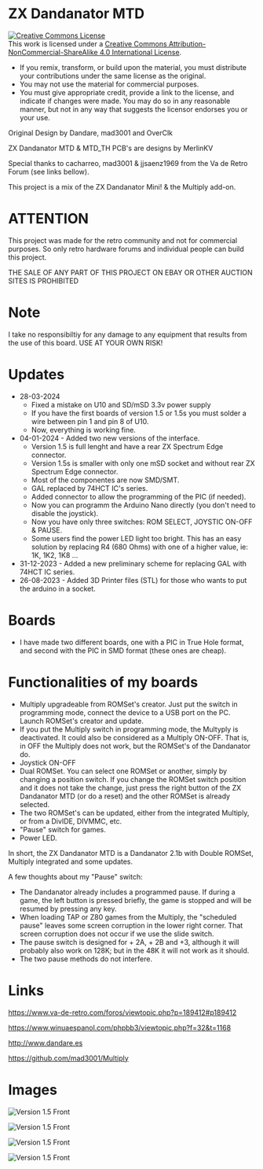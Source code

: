 # ZX Dandanator MTD

<a rel="license" href="http://creativecommons.org/licenses/by-nc-sa/4.0/"><img alt="Creative Commons License" style="border-width:0" src="https://i.creativecommons.org/l/by-nc-sa/4.0/88x31.png" /></a><br />This work is licensed under a <a rel="license" href="http://creativecommons.org/licenses/by-nc-sa/4.0/">Creative Commons Attribution-NonCommercial-ShareAlike 4.0 International License</a>.

* If you remix, transform, or build upon the material, you must distribute your contributions under the same license as the original.
* You may not use the material for commercial purposes.
* You must give appropriate credit, provide a link to the license, and indicate if changes were made. You may do so in any reasonable manner, but not in any way that suggests the licensor endorses you or your use.

Original Design by Dandare, mad3001 and OverClk

ZX Dandanator MTD & MTD_TH PCB's are designs by MerlinKV

Special thanks to cacharreo, mad3001 & jjsaenz1969 from the Va de Retro Forum (see links bellow).

This project is a mix of the ZX Dandanator Mini! & the Multiply add-on.

# ATTENTION

This project was made for the retro community and not for commercial purposes. So only retro hardware forums and individual people can build this project.

THE SALE OF ANY PART OF THIS PROJECT ON EBAY OR OTHER AUCTION SITES IS PROHIBITED

# Note

I take no responsibiltiy for any damage to any equipment that results from the use of this board. USE AT YOUR OWN RISK!

# Updates

* 28-03-2024
   - Fixed a mistake on U10 and SD/mSD 3.3v power supply
   - If you have the first boards of version 1.5 or 1.5s you must solder a wire between pin 1 and pin 8 of U10.
   - Now, everything is working fine. 
* 04-01-2024 - Added two new versions of the interface.
   - Version 1.5 is full lenght and have a rear ZX Spectrum Edge connector.
   - Version 1.5s is smaller with only one mSD socket and without rear ZX Spectrum Edge connector.
   - Most of the componentes are now SMD/SMT.
   - GAL replaced by 74HCT IC's series.
   - Added connector to allow the programming of the PIC (if needed).
   - Now you can programm the Arduino Nano directly (you don't need to disable the joystick).
   - Now you have only three switches: ROM SELECT, JOYSTIC ON-OFF & PAUSE.
   - Some users find the power LED light too bright. This has an easy solution by replacing R4 (680 Ohms) with one of a higher value, ie: 1K, 1K2, 1K8 ...
* 31-12-2023 - Added a new preliminary scheme for replacing GAL with 74HCT IC series.
* 26-08-2023 - Added 3D Printer files (STL) for those who wants to put the arduino in a socket.

# Boards

* I have made two different boards, one with a PIC in True Hole format, and second with the PIC in SMD format (these ones are cheap).

# Functionalities of my boards

* Multiply upgradeable from ROMSet's creator. Just put the switch in programming mode, connect the device to a USB port on the PC. Launch ROMSet's creator and update.
* If you put the Multiply switch in programming mode, the Multyply is deactivated. It could also be considered as a Multiply ON-OFF. That is, in OFF the Multiply does not work, but the ROMSet's of the Dandanator do.
* Joystick ON-OFF
* Dual ROMSet. You can select one ROMSet or another, simply by changing a position switch. If you change the ROMSet switch position and it does not take the change, just press the right button of the ZX Dandanator MTD (or do a reset) and the other ROMSet is already selected.
* The two ROMSet's can be updated, either from the integrated Multiply, or from a DivIDE, DIVMMC, etc.
* "Pause" switch for games.
* Power LED.

In short, the ZX Dandanator MTD is a Dandanator 2.1b with Double ROMSet, Multiply integrated and some updates.

A few thoughts about my "Pause" switch:

* The Dandanator already includes a programmed pause. If during a game, the left button is pressed briefly, the game is stopped and will be resumed by pressing any key.
* When loading TAP or Z80 games from the Multiply, the "scheduled pause" leaves some screen corruption in the lower right corner. That screen corruption does not occur if we use the slide switch.
* The pause switch is designed for + 2A, + 2B and +3, although it will probably also work on 128K; but in the 48K it will not work as it should.
* The two pause methods do not interfere.

# Links

https://www.va-de-retro.com/foros/viewtopic.php?p=189412#p189412

https://www.winuaespanol.com/phpbb3/viewtopic.php?f=32&t=1168

http://www.dandare.es

https://github.com/mad3001/Multiply

# Images

![Version 1.5 Front](https://github.com/merlinkv/ZX_Dandanator_MTD/blob/main/ZX_Dandanator_MTD_1_5_Front.jpg)

![Version 1.5 Front](https://github.com/merlinkv/ZX_Dandanator_MTD/blob/main/ZX_Dandanator_MTD_1_5_Back.jpg)

![Version 1.5 Front](https://github.com/merlinkv/ZX_Dandanator_MTD/blob/main/ZX_Dandanator_MTD_1_5s_Front.jpg)

![Version 1.5 Front](https://github.com/merlinkv/ZX_Dandanator_MTD/blob/main/ZX_Dandanator_MTD_1_5s_Back.jpg)


